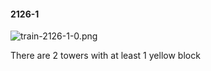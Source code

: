 #### 2126-1
![train-2126-1-0.png](https://github.com/lil-lab/nlvr/raw/master/nlvr/train/images/23/train-2126-1-0.png "train-2126-1-0.png")

There are 2 towers with at least 1 yellow block